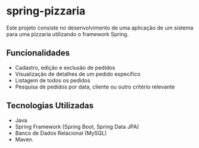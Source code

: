 # spring-pizzaria

Este projeto consiste no desenvolvimento de uma aplicação de um sistema para uma pizzaria utilizando o framework Spring.

## Funcionalidades

- Cadastro, edição e exclusão de pedidos
- Visualização de detalhes de um pedido específico
- Listagem de todos os pedidos
- Pesquisa de pedidos por data, cliente ou outro critério relevante

## Tecnologias Utilizadas

- Java
- Spring Framework (Spring Boot, Spring Data JPA)
- Banco de Dados Relacional (MySQL)
- Maven.